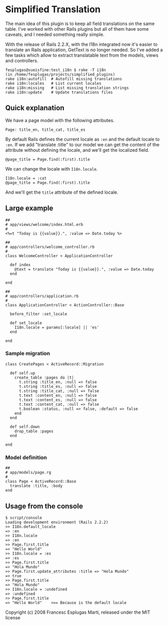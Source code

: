 # Simplified Translation

The main idea of this plugin is to keep all field translations on the 
same table. I've worked with other Rails plugins but all of them have 
some caveats, and I needed something really simple.

With the release of Rails 2.2.X, with the I18n integrated now it's 
easier to translate an Rails application, GetText is no longer needed. 
So I've added a few tasks which allow to extract translatable text 
from the models, views and controllers.

    fesplugas@sueisfine:test_i18n $ rake -T i18n
    (in /home/fesplugas/projects/simplified_plugins)
    rake i18n:autofill  # Autofill missing translations
    rake i18n:locales   # List current locales
    rake i18n:missing   # List missing translation strings
    rake i18n:update    # Update translations files

## Quick explanation

We have a page model with the following attributes.

    Page: title_en, title_cat, title_es

By default Rails defines the current locale as `:en` and the default 
locale to `:en`. If we add "translate :title" to our model we can get 
the content of the attribute without defining the locale, and we'll 
get the localized field.

    @page_title = Page.find(:first).title

We can change the locale with `I18n.locale`.

    I18n.locale = :cat
    @page_title = Page.find(:first).title

And we'll get the `title` attribute of the defined locale.

## Large example

    ##
    # app/views/welcome/index.html.erb
    #
    <%=t "Today is {{value}}.", :value => Date.today %>

    ##
    # app/controllers/welcome_controller.rb
    #
    class WelcomeController < ApplicationController

      def index
        @text = translate "Today is {{value}}.", :value => Date.today
      end

    end

    ##
    # app/controllers/application.rb
    #
    class ApplicationController < ActionController::Base

      before_filter :set_locale

      def set_locale
        I18n.locale = params[:locale] || 'es'
      end

    end

### Sample migration

    class CreatePages < ActiveRecord::Migration

      def self.up
        create_table :pages do |t|
          t.string :title_en, :null => false
          t.string :title_es, :null => false
          t.string :title_cat, :null => false
          t.text :content_en, :null => false
          t.text :content_es, :null => false
          t.text :content_cat, :null => false
          t.boolean :status, :null => false, :default => false
        end
      end

      def self.down
        drop_table :pages
      end

    end

### Model definition

    ##
    # app/models/page.rg
    #
    class Page < ActiveRecord::Base
      translate :title, :body
    end

## Usage from the console

    $ script/console
    Loading development environment (Rails 2.2.2)
    >> I18n.default_locale
    => :en
    >> I18n.locale
    => :en
    >> Page.first.title
    => "Hello World"
    >> I18n.locale = :es
    => :es
    >> Page.first.title
    => "Hola Mundo"
    >> Page.first.update_attributes :title => "Hola Mundo"
    => true
    >> Page.first.title
    => "Hola Mundo"
    >> I18n.locale = :undefined
    => :undefined
    >> Page.first.title
    => "Hello World"    <== Because is the default locale

Copyright (c) 2008 Francesc Esplugas Marti, released under the MIT license